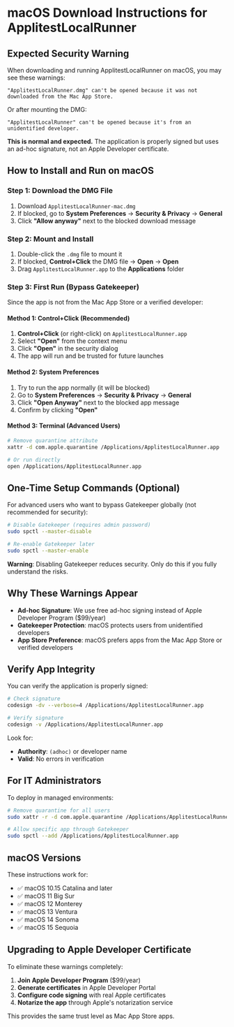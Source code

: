 # macOS Download Instructions for ApplitestLocalRunner

## Expected Security Warning

When downloading and running ApplitestLocalRunner on macOS, you may see these warnings:

```text
"ApplitestLocalRunner.dmg" can't be opened because it was not downloaded from the Mac App Store.
```

Or after mounting the DMG:

```text
"ApplitestLocalRunner" can't be opened because it's from an unidentified developer.
```

**This is normal and expected.** The application is properly signed but uses an ad-hoc signature, not an Apple Developer certificate.

## How to Install and Run on macOS

### Step 1: Download the DMG File

1. Download `ApplitestLocalRunner-mac.dmg`
2. If blocked, go to **System Preferences** → **Security & Privacy** → **General**
3. Click **"Allow anyway"** next to the blocked download message

### Step 2: Mount and Install

1. Double-click the `.dmg` file to mount it
2. If blocked, **Control+Click** the DMG file → **Open** → **Open**
3. Drag `ApplitestLocalRunner.app` to the **Applications** folder

### Step 3: First Run (Bypass Gatekeeper)

Since the app is not from the Mac App Store or a verified developer:

#### Method 1: Control+Click (Recommended)

1. **Control+Click** (or right-click) on `ApplitestLocalRunner.app`
2. Select **"Open"** from the context menu
3. Click **"Open"** in the security dialog
4. The app will run and be trusted for future launches

#### Method 2: System Preferences

1. Try to run the app normally (it will be blocked)
2. Go to **System Preferences** → **Security & Privacy** → **General**
3. Click **"Open Anyway"** next to the blocked app message
4. Confirm by clicking **"Open"**

#### Method 3: Terminal (Advanced Users)

```bash
# Remove quarantine attribute
xattr -d com.apple.quarantine /Applications/ApplitestLocalRunner.app

# Or run directly
open /Applications/ApplitestLocalRunner.app
```

## One-Time Setup Commands (Optional)

For advanced users who want to bypass Gatekeeper globally (not recommended for security):

```bash
# Disable Gatekeeper (requires admin password)
sudo spctl --master-disable

# Re-enable Gatekeeper later
sudo spctl --master-enable
```

**Warning**: Disabling Gatekeeper reduces security. Only do this if you fully understand the risks.

## Why These Warnings Appear

- **Ad-hoc Signature**: We use free ad-hoc signing instead of Apple Developer Program ($99/year)
- **Gatekeeper Protection**: macOS protects users from unidentified developers
- **App Store Preference**: macOS prefers apps from the Mac App Store or verified developers

## Verify App Integrity

You can verify the application is properly signed:

```bash
# Check signature
codesign -dv --verbose=4 /Applications/ApplitestLocalRunner.app

# Verify signature
codesign -v /Applications/ApplitestLocalRunner.app
```

Look for:

- **Authority**: `(adhoc)` or developer name
- **Valid**: No errors in verification

## For IT Administrators

To deploy in managed environments:

```bash
# Remove quarantine for all users
sudo xattr -r -d com.apple.quarantine /Applications/ApplitestLocalRunner.app

# Allow specific app through Gatekeeper
sudo spctl --add /Applications/ApplitestLocalRunner.app
```

## macOS Versions

These instructions work for:

- ✅ macOS 10.15 Catalina and later
- ✅ macOS 11 Big Sur
- ✅ macOS 12 Monterey
- ✅ macOS 13 Ventura
- ✅ macOS 14 Sonoma
- ✅ macOS 15 Sequoia

## Upgrading to Apple Developer Certificate

To eliminate these warnings completely:

1. **Join Apple Developer Program** ($99/year)
2. **Generate certificates** in Apple Developer Portal
3. **Configure code signing** with real Apple certificates
4. **Notarize the app** through Apple's notarization service

This provides the same trust level as Mac App Store apps.
